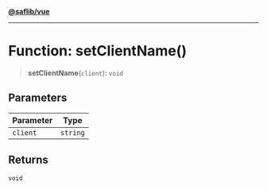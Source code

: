 [**@saflib/vue**](../index.md)

***

# Function: setClientName()

> **setClientName**(`client`): `void`

## Parameters

| Parameter | Type |
| ------ | ------ |
| `client` | `string` |

## Returns

`void`
